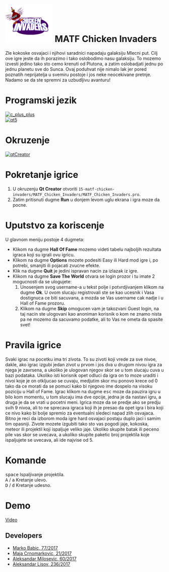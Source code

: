 # <img src="MATF_Chicken_Invaders/backgrounds/splash.png" width="150"/> MATF Chicken Invaders

Zle kokoske osvajaci i njihovi saradnici napadaju galaksiju Mlecni put. Cilj ove igre jeste da ih porazimo i tako oslobodimo nasu galaksiju. 
To mozemo izvesti jedino tako sto cemo krenuti od Plutona, a zatim oslobadjati jednu po jednu planetu sve do Sunca. 
Ovaj poduhvat nije nimalo lak jer pored poznatih neprijatelja u svemiru postoje i jos neke neocekivane pretnje. 
Nadamo se da ste spremni za uzbudljivu avanturu!

# Programski jezik
[![c_plus_plus](https://img.shields.io/badge/Language-C%2B%2B-blue)](https://www.cplusplus.com/) <br>
[![qt5](https://img.shields.io/badge/Framework-Qt5-green)](https://doc.qt.io/qt-5/) <br>

# Okruzenje
[![qtCreator](https://img.shields.io/badge/IDE-Qt_Creator-green)](https://www.qt.io/product/development-tools)

# Pokretanje igrice

1. U okruzenju **Qt Creator** otvoriti `15-matf-chicken-invaders/MATF_Chicken_Invaders/MATF_Chicken_Invaders.pro`.
2. Zatim pritisnuti dugme **Run** u donjem levom uglu ekrana i igra moze da pocne.

# Uputstvo za koriscenje

U glavnom meniju postoje 4 dugmeta:
- Klikom na dugme **Hall Of Fame** mozemo videti tabelu najboljih rezultata igraca koji su igrali ovu igricu.
- Klikom na dugme **Options** mozete podesiti Easy ili Hard mod igre i, po potrebi, smanjiti  ili pojacati zvucne efekte.
- Klik na dugme **Quit** je jedini ispravan nacin za izlazak iz igre.
- Klikom na dugme **Save The World** otvara se login prozor i tu imate 2 mogucnosti da se ulogujete:
    1. Unosenjem svog username-a u tekst polje i potvrdjivanjem klikom na dugme **Ok**. U ovom slucaju registrovali ste se kao ucesnik i Vasa dostignuca ce biti sacuvana, a mozda se Vas username cak nadje i u Hall of Fame prozoru.
    2. Klikom na dugme **Skip** omogucen vam je takozvani Guest login, na taj nacin ste ulogovani kao anoniman korisnik o kom ne znamo nista pa ne mozemo da sacuvamo podatke, ali to Vas ne ometa da spasite svet!

# Pravila igrice

Svaki igrac na pocetku ima tri zivota. To su zivoti koji vrede za sve nivoe, dakle, ako igrac izgubi jedan zivot u prvom i jos dva u drugom nivou igra za njega je zavrsena, a ukoliko je ulogovan njegov skor se u tom slucaju cuva u bazi podataka. Ukoliko isti korisnik
opet odluci da igra on to moze uraditi i nivoi koje je on otkljucao se cuvaju, medjutim skor mu ponovo krece od 0 tako da ce morati da se pomuci kako bi njegovo ime dospelo na visoku poziciju u Hall of Fame. Igrac klikom na dugme <kbd>esc</kbd> moze da pauzira igru u bilo kom momentu, u tom slucaju ima dve opcije, jedna je da nastavi igru, a druga je da se vrati u pocetni meni. Igrica moze da se predje ako se predju svih 9 nivoa, ali to ne sprecava igraca koji ih je presao da opet igra i bira koji ce nivo kako bi bolje spremio za eventualni sledeci napad zlih osvajaca. Bitno je reci da izborom moda igre hard osvajaci postaju duplo jaci i samim tim opasniji.
Zivote mozete izgubiti tako sto vas pogodi jaje, kokoska, meteor ili projektil koji ispaljuje veliko jaje. Ukoliko skupite batak ili peceno pile vas skor se uvecava, a ukoliko skupite paketic broj projektila koje ispaljujete se uvecava, ali ide najvise od 5.

# Komande

<kbd>space</kbd> Ispaljivanje projektila.<br>
<kbd>A</kbd> / <kbd>a</kbd> Kretanje ulevo.<br>
<kbd>D</kbd> / <kbd>d</kbd> Kretanje udesno.<br>

# Demo

[Video](https://www.youtube.com/watch?v=InHLTwfHxZs&feature=youtu.be)

## Developers

- [Marko Babic, 77/2017](https://gitlab.com/markobabic8)
- [Maja Crnomarkovic, 21/2017](https://gitlab.com/crnomarkovicm)
- [Aleksandar Milosevic, 60/2017](https://gitlab.com/duhizjame)
- [Aleksandar Lisov, 236/2017](https://gitlab.com/AleksandarLisov)
